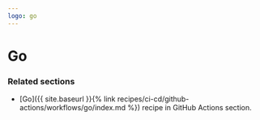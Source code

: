 ```yaml
---
logo: go
---
```

# Go


### Related sections

- [Go]({{ site.baseurl }}{% link recipes/ci-cd/github-actions/workflows/go/index.md %}) recipe in GitHub Actions section.
